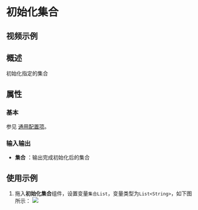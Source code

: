 # 初始化集合

## 视频示例

## 概述

初始化指定的集合

## 属性

### 基本

参见 [通用配置项](../Appendix/CommonConfigurationItems.md)。

### 输入输出

- **集合** ：输出完成初始化后的集合

## 使用示例

1. 拖入**初始化集合**组件，设置变量`集合List`，变量类型为`List<String>`，如下图所示：
   ![](https://docimages.blob.core.chinacloudapi.cn/images/Activities/InitializeCollectionActivity1.png)
